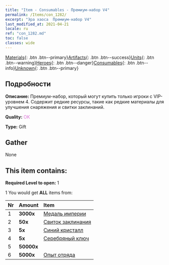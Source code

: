 ```yaml
---
title: "Item - Consumables - Премиум-набор V4"
permalink: /Items/con_1282/
excerpt: "Эра хаоса  Премиум-набор V4"
last_modified_at: 2021-04-21
locale: ru
ref: "con_1282.md"
toc: false
classes: wide
---
```

 [Materials](/ru/Items/){: .btn .btn--primary}[Artifacts](/ru/Items/Artifacts/){: .btn .btn--success}[Units](/ru/Items/Units/){: .btn .btn--warning}[Heroes](/ru/Items/Heroes/){: .btn .btn--danger}[Consumables](/ru/Items/Consumables/){: .btn .btn--info}[Unknown](/ru/Items/Unknown/){: .btn .btn--primary}

## Подробности
 **Описание:** Премиум-набор, который могут купить только игроки с VIP-уровнем 4. Содержит редкие ресурсы, такие как редкие материалы для улучшения снаряжения и свитки заклинаний.

 **Quality:** <span style="color: #DA70D6">OK</span>

 **Type:** Gift

## Gather

  None

## This item contains:

 **Required Level to open:** 1

 1 You would get **ALL** items  from:

  | Nr | Amount |     Item    |
  |:---|:-------|:------------|
  | 1 |  **3000x** | [Медаль империи](/ru/Items/con_904/) |  | 
  | 2 |  **50x** | [Свиток заклинания](/ru/Items/con_694/) |  | 
  | 3 |  **5x** | [Синий кристалл](/ru/Items/con_716/) |  | 
  | 4 |  **5x** | [Серебряный ключ](/ru/Items/con_693/) |  | 
  | 5 |  **50000x** | <i class="fas fa-coins"/> |  | 
  | 6 |  **5000x** | [Опыт отряда](/ru/Items/con_902/) |  | 
